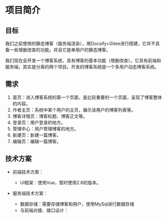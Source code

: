 # 项目简介

## 目标

我们之前使用的静态博客（服务端渲染），用Docsify+Gitee进行搭建，它并不具备一些增删改查的功能。并且它是单用户的静态博客。

我们现在会开发一个博客系统，具有博客的基本功能（增删改查）。它具有前端和服务端，其实是分离的两个项目。开发的博客系统是一个多用户动态博客系统。

## 需求

1. 首页：进入博客系统的第一个页面，是比较重要的一个页面，呈现了博客整体的内容。
2. 作者主页：系统中某个用户的主页，展示该用户的博客列表等。
3. 博客详情页：博客标题、博客正文等。
4. 登录页：用户登录的地方。
5. 管理中心：用户管理博客的地方。
6. 新建页：新建一篇博客。
7. 编辑页：编辑一篇博客。

## 技术方案

- 前端技术方案：
  - UI框架：使用Vue，暂时使用2.6的版本。

- 服务端技术方案：
  - 数据存储：需要存储博客和用户，使用MySql进行数据存储
  - 与前端对接、接口设计：
